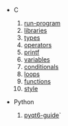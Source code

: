 - C
	1. [run-program](run-programm.md)
	2. [libraries](libraries.md)
	3. [types](types.md)
	4. [operators](operators.md)
	5. [printf](printf.md)
	6. [variables](variables.md)
	7. [conditionals](conditionals.md)
	8. [loops](loops.md)
	9. [functions](functions.md)
	10. [style](style.md)

- Python
	1. [pyqt6-guide](pyqt6-guide.md)`
	
	